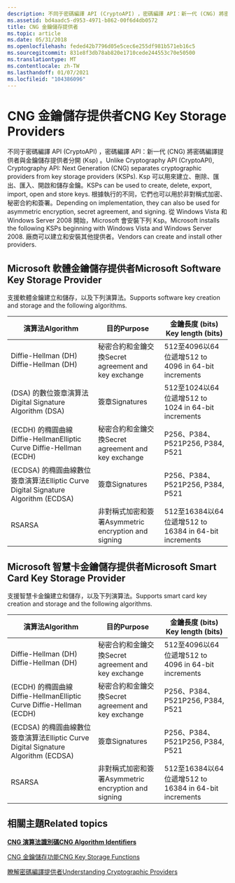 ```yaml
---
description: 不同于密碼編譯 API (CryptoAPI) ，密碼編譯 API：新一代 (CNG) 將密碼編譯提供者與金鑰儲存提供者分開 (Ksp) 。
ms.assetid: bd4aadc5-d953-4971-b862-00f6d4db0572
title: CNG 金鑰儲存提供者
ms.topic: article
ms.date: 05/31/2018
ms.openlocfilehash: feded42b7796d05e5cec6e255df981b571eb16c5
ms.sourcegitcommit: 831e8f3db78ab820e1710cede244553c70e50500
ms.translationtype: MT
ms.contentlocale: zh-TW
ms.lasthandoff: 01/07/2021
ms.locfileid: "104386096"
---
```

# <a name="cng-key-storage-providers"></a><span data-ttu-id="5a12c-103">CNG 金鑰儲存提供者</span><span class="sxs-lookup"><span data-stu-id="5a12c-103">CNG Key Storage Providers</span></span>

<span data-ttu-id="5a12c-104">不同于密碼編譯 API (CryptoAPI) ，密碼編譯 API：新一代 (CNG) 將密碼編譯提供者與金鑰儲存提供者分開 (Ksp) 。</span><span class="sxs-lookup"><span data-stu-id="5a12c-104">Unlike Cryptography API (CryptoAPI), Cryptography API: Next Generation (CNG) separates cryptographic providers from key storage providers (KSPs).</span></span> <span data-ttu-id="5a12c-105">Ksp 可以用來建立、刪除、匯出、匯入、開啟和儲存金鑰。</span><span class="sxs-lookup"><span data-stu-id="5a12c-105">KSPs can be used to create, delete, export, import, open and store keys.</span></span> <span data-ttu-id="5a12c-106">根據執行的不同，它們也可以用於非對稱式加密、秘密合約和簽署。</span><span class="sxs-lookup"><span data-stu-id="5a12c-106">Depending on implementation, they can also be used for asymmetric encryption, secret agreement, and signing.</span></span> <span data-ttu-id="5a12c-107">從 Windows Vista 和 Windows Server 2008 開始，Microsoft 會安裝下列 Ksp。</span><span class="sxs-lookup"><span data-stu-id="5a12c-107">Microsoft installs the following KSPs beginning with Windows Vista and Windows Server 2008.</span></span> <span data-ttu-id="5a12c-108">廠商可以建立和安裝其他提供者。</span><span class="sxs-lookup"><span data-stu-id="5a12c-108">Vendors can create and install other providers.</span></span>

## <a name="microsoft-software-key-storage-provider"></a><span data-ttu-id="5a12c-109">Microsoft 軟體金鑰儲存提供者</span><span class="sxs-lookup"><span data-stu-id="5a12c-109">Microsoft Software Key Storage Provider</span></span>

<span data-ttu-id="5a12c-110">支援軟體金鑰建立和儲存，以及下列演算法。</span><span class="sxs-lookup"><span data-stu-id="5a12c-110">Supports software key creation and storage and the following algorithms.</span></span>



| <span data-ttu-id="5a12c-111">演算法</span><span class="sxs-lookup"><span data-stu-id="5a12c-111">Algorithm</span></span>                                          | <span data-ttu-id="5a12c-112">目的</span><span class="sxs-lookup"><span data-stu-id="5a12c-112">Purpose</span></span>                           | <span data-ttu-id="5a12c-113">金鑰長度 (bits) </span><span class="sxs-lookup"><span data-stu-id="5a12c-113">Key length (bits)</span></span>                 |
|----------------------------------------------------|-----------------------------------|-----------------------------------|
| <span data-ttu-id="5a12c-114">Diffie-Hellman (DH) </span><span class="sxs-lookup"><span data-stu-id="5a12c-114">Diffie-Hellman (DH)</span></span>                                | <span data-ttu-id="5a12c-115">秘密合約和金鑰交換</span><span class="sxs-lookup"><span data-stu-id="5a12c-115">Secret agreement and key exchange</span></span> | <span data-ttu-id="5a12c-116">512至4096以64位遞增</span><span class="sxs-lookup"><span data-stu-id="5a12c-116">512 to 4096 in 64-bit increments</span></span>  |
| <span data-ttu-id="5a12c-117"> (DSA) 的數位簽章演算法</span><span class="sxs-lookup"><span data-stu-id="5a12c-117">Digital Signature Algorithm (DSA)</span></span>                  | <span data-ttu-id="5a12c-118">簽章</span><span class="sxs-lookup"><span data-stu-id="5a12c-118">Signatures</span></span>                        | <span data-ttu-id="5a12c-119">512至1024以64位遞增</span><span class="sxs-lookup"><span data-stu-id="5a12c-119">512 to 1024 in 64-bit increments</span></span>  |
| <span data-ttu-id="5a12c-120"> (ECDH) 的橢圓曲線 Diffie-Hellman</span><span class="sxs-lookup"><span data-stu-id="5a12c-120">Elliptic Curve Diffie-Hellman (ECDH)</span></span>               | <span data-ttu-id="5a12c-121">秘密合約和金鑰交換</span><span class="sxs-lookup"><span data-stu-id="5a12c-121">Secret agreement and key exchange</span></span> | <span data-ttu-id="5a12c-122">P256、P384、P521</span><span class="sxs-lookup"><span data-stu-id="5a12c-122">P256, P384, P521</span></span>                  |
| <span data-ttu-id="5a12c-123"> (ECDSA) 的橢圓曲線數位簽章演算法</span><span class="sxs-lookup"><span data-stu-id="5a12c-123">Elliptic Curve Digital Signature Algorithm (ECDSA)</span></span> | <span data-ttu-id="5a12c-124">簽章</span><span class="sxs-lookup"><span data-stu-id="5a12c-124">Signatures</span></span>                        | <span data-ttu-id="5a12c-125">P256、P384、P521</span><span class="sxs-lookup"><span data-stu-id="5a12c-125">P256, P384, P521</span></span>                  |
| <span data-ttu-id="5a12c-126">RSA</span><span class="sxs-lookup"><span data-stu-id="5a12c-126">RSA</span></span>                                                | <span data-ttu-id="5a12c-127">非對稱式加密和簽署</span><span class="sxs-lookup"><span data-stu-id="5a12c-127">Asymmetric encryption and signing</span></span> | <span data-ttu-id="5a12c-128">512至16384以64位遞增</span><span class="sxs-lookup"><span data-stu-id="5a12c-128">512 to 16384 in 64-bit increments</span></span> |



 

## <a name="microsoft-smart-card-key-storage-provider"></a><span data-ttu-id="5a12c-129">Microsoft 智慧卡金鑰儲存提供者</span><span class="sxs-lookup"><span data-stu-id="5a12c-129">Microsoft Smart Card Key Storage Provider</span></span>

<span data-ttu-id="5a12c-130">支援智慧卡金鑰建立和儲存，以及下列演算法。</span><span class="sxs-lookup"><span data-stu-id="5a12c-130">Supports smart card key creation and storage and the following algorithms.</span></span>



| <span data-ttu-id="5a12c-131">演算法</span><span class="sxs-lookup"><span data-stu-id="5a12c-131">Algorithm</span></span>                                          | <span data-ttu-id="5a12c-132">目的</span><span class="sxs-lookup"><span data-stu-id="5a12c-132">Purpose</span></span>                           | <span data-ttu-id="5a12c-133">金鑰長度 (bits) </span><span class="sxs-lookup"><span data-stu-id="5a12c-133">Key length (bits)</span></span>                 |
|----------------------------------------------------|-----------------------------------|-----------------------------------|
| <span data-ttu-id="5a12c-134">Diffie-Hellman (DH) </span><span class="sxs-lookup"><span data-stu-id="5a12c-134">Diffie-Hellman (DH)</span></span>                                | <span data-ttu-id="5a12c-135">秘密合約和金鑰交換</span><span class="sxs-lookup"><span data-stu-id="5a12c-135">Secret agreement and key exchange</span></span> | <span data-ttu-id="5a12c-136">512至4096以64位遞增</span><span class="sxs-lookup"><span data-stu-id="5a12c-136">512 to 4096 in 64-bit increments</span></span>  |
| <span data-ttu-id="5a12c-137"> (ECDH) 的橢圓曲線 Diffie-Hellman</span><span class="sxs-lookup"><span data-stu-id="5a12c-137">Elliptic Curve Diffie-Hellman (ECDH)</span></span>               | <span data-ttu-id="5a12c-138">秘密合約和金鑰交換</span><span class="sxs-lookup"><span data-stu-id="5a12c-138">Secret agreement and key exchange</span></span> | <span data-ttu-id="5a12c-139">P256、P384、P521</span><span class="sxs-lookup"><span data-stu-id="5a12c-139">P256, P384, P521</span></span>                  |
| <span data-ttu-id="5a12c-140"> (ECDSA) 的橢圓曲線數位簽章演算法</span><span class="sxs-lookup"><span data-stu-id="5a12c-140">Elliptic Curve Digital Signature Algorithm (ECDSA)</span></span> | <span data-ttu-id="5a12c-141">簽章</span><span class="sxs-lookup"><span data-stu-id="5a12c-141">Signatures</span></span>                        | <span data-ttu-id="5a12c-142">P256、P384、P521</span><span class="sxs-lookup"><span data-stu-id="5a12c-142">P256, P384, P521</span></span>                  |
| <span data-ttu-id="5a12c-143">RSA</span><span class="sxs-lookup"><span data-stu-id="5a12c-143">RSA</span></span>                                                | <span data-ttu-id="5a12c-144">非對稱式加密和簽署</span><span class="sxs-lookup"><span data-stu-id="5a12c-144">Asymmetric encryption and signing</span></span> | <span data-ttu-id="5a12c-145">512至16384以64位遞增</span><span class="sxs-lookup"><span data-stu-id="5a12c-145">512 to 16384 in 64-bit increments</span></span> |



 

## <a name="related-topics"></a><span data-ttu-id="5a12c-146">相關主題</span><span class="sxs-lookup"><span data-stu-id="5a12c-146">Related topics</span></span>

<dl> <dt>

[<span data-ttu-id="5a12c-147">**CNG 演算法識別碼**</span><span class="sxs-lookup"><span data-stu-id="5a12c-147">**CNG Algorithm Identifiers**</span></span>](/windows/desktop/SecCNG/cng-algorithm-identifiers)
</dt> <dt>

[<span data-ttu-id="5a12c-148">CNG 金鑰儲存功能</span><span class="sxs-lookup"><span data-stu-id="5a12c-148">CNG Key Storage Functions</span></span>](/windows/desktop/SecCNG/cng-key-storage-functions)
</dt> <dt>

[<span data-ttu-id="5a12c-149">瞭解密碼編譯提供者</span><span class="sxs-lookup"><span data-stu-id="5a12c-149">Understanding Cryptographic Providers</span></span>](understanding-cryptographic-providers.md)
</dt> </dl>

 

 
